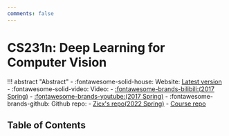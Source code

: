 ```yaml
---
comments: false
---
```


# CS231n: Deep Learning for Computer Vision

!!! abstract "Abstract"
    - :fontawesome-solid-house: Website: [Latest version](http://cs231n.stanford.edu/index.html)
    - :fontawesome-solid-video: Video:
        - [:fontawesome-brands-bilibili:(2017 Spring)](https://www.bilibili.com/video/BV1nJ411z7fe/?spm_id_from=333.337.search-card.all.click&vd_source=1ea447fa8899c06a57b9296c131b092c)
        - [:fontawesome-brands-youtube:(2017 Spring)](https://www.youtube.com/watch?v=vT1JzLTH4G4&list=PLC1qU-LWwrF64f4QKQT-Vg5Wr4qEE1Zxk)
    - :fontawesome-brands-github: Github repo:
        - [Zicx's repo(2022 Spring)](https://github.com/Xuer04/CS231n)
        - [Course repo](https://github.com/cs231n/cs231n.github.io)

## Table of Contents
